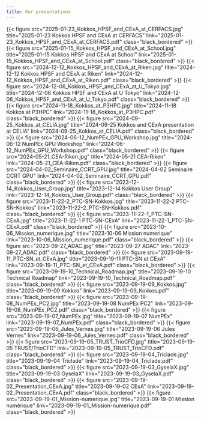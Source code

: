 ```yaml
---
title: Our presentations
---
```

<style>/*<--!*/
.black_bordered{
  border: .5rem solid black;
  width: 100%;
  max-width: 20rem;
}
/*-->*/</style>

{{< figure src="2025-01-23_Kokkos_HPSF_and_CExA_at_CERFACS.jpg" title="2025-01-23 Kokkos HPSF and CExA at CERFACS" link="2025-01-23_Kokkos_HPSF_and_CExA_at_CERFACS.pdf" class="black_bordered" >}}
{{< figure src="2025-01-15_Kokkos_HPSF_and_CExA_at_School.jpg" title="2025-01-15 Kokkos HPSF and CExA at School" link="2025-01-15_Kokkos_HPSF_and_CExA_at_School.pdf" class="black_bordered" >}}
{{< figure src="2024-12-12_Kokkos_HPSF_and_CExA_at_Riken.jpg" title="2024-12-12 Kokkos HPSF and CExA at Riken" link="2024-12-12_Kokkos_HPSF_and_CExA_at_Riken.pdf" class="black_bordered" >}}
{{< figure src="2024-12-06_Kokkos_HPSF_and_CExA_at_U_Tokyo.jpg" title="2024-12-06 Kokkos HPSF and CExA at U Tokyo" link="2024-12-06_Kokkos_HPSF_and_CExA_at_U_Tokyo.pdf" class="black_bordered" >}}
{{< figure src="2024-11-18_Kokkos_at_P3HPC.jpg" title="2024-11-18 Kokkos at P3HPC" link="2024-11-18_Kokkos_at_P3HPC.pdf" class="black_bordered" >}}
{{< figure src="2024-09-25_Kokkos_at_CELIA.jpg" title="2024-09-25 Kokkos and CExA presentation at CELIA" link="2024-09-25_Kokkos_at_CELIA.pdf" class="black_bordered" >}}
{{< figure src="2024-06-12_NumPEx_GPU_Workshop.jpg" title="2024-06-12 NumPEx GPU Workshop" link="2024-06-12_NumPEx_GPU_Workshop.pdf" class="black_bordered" >}}
{{< figure src="2024-05-21_CEA-Riken.jpg" title="2024-05-21 CEA-Riken" link="2024-05-21_CEA-Riken.pdf" class="black_bordered" >}}
{{< figure src="2024-04-02_Seminaire_CCRT_GPU.jpg" title="2024-04-02 Seminaire CCRT GPU" link="2024-04-02_Seminaire_CCRT_GPU.pdf" class="black_bordered" >}}
{{< figure src="2023-12-14_Kokkos_User_Group.jpg" title="2023-12-14 Kokkos User Group" link="2023-12-14_Kokkos_User_Group.pdf" class="black_bordered" >}}
{{< figure src="2023-11-22-2_PTC-SN-Kokkos.jpg" title="2023-11-22-2 PTC-SN-Kokkos" link="2023-11-22-2_PTC-SN-Kokkos.pdf" class="black_bordered" >}}
{{< figure src="2023-11-22-1_PTC-SN-CExA.jpg" title="2023-11-22-1 PTC-SN-CExA" link="2023-11-22-1_PTC-SN-CExA.pdf" class="black_bordered" >}}
{{< figure src="2023-10-06_Mission_numerique.jpg" title="2023-10-06 Mission numerique" link="2023-10-06_Mission_numerique.pdf" class="black_bordered" >}}
{{< figure src="2023-09-27_ADAC.jpg" title="2023-09-27 ADAC" link="2023-09-27_ADAC.pdf" class="black_bordered" >}}
{{< figure src="2023-09-19-11_PTC-SN_et_CExA.jpg" title="2023-09-19-11 PTC-SN et CExA" link="2023-09-19-11_PTC-SN_et_CExA.pdf" class="black_bordered" >}}
{{< figure src="2023-09-19-10_Technical_Roadmap.jpg" title="2023-09-19-10 Technical Roadmap" link="2023-09-19-10_Technical_Roadmap.pdf" class="black_bordered" >}}
{{< figure src="2023-09-19-09_Kokkos.jpg" title="2023-09-19-09 Kokkos" link="2023-09-19-09_Kokkos.pdf" class="black_bordered" >}}
{{< figure src="2023-09-19-08_NumPEx_PC2.jpg" title="2023-09-19-08 NumPEx PC2" link="2023-09-19-08_NumPEx_PC2.pdf" class="black_bordered" >}}
{{< figure src="2023-09-19-07_NumPEx.jpg" title="2023-09-19-07 NumPEx" link="2023-09-19-07_NumPEx.pdf" class="black_bordered" >}}
{{< figure src="2023-09-19-06_Jules_Vernes.jpg" title="2023-09-19-06 Jules Vernes" link="2023-09-19-06_Jules_Vernes.pdf" class="black_bordered" >}}
{{< figure src="2023-09-19-05_TRUST_TrioCFD.jpg" title="2023-09-19-05 TRUST/TrioCFD" link="2023-09-19-05_TRUST_TrioCFD.pdf" class="black_bordered" >}}
{{< figure src="2023-09-19-04_Triclade.jpg" title="2023-09-19-04 Triclade" link="2023-09-19-04_Triclade.pdf" class="black_bordered" >}}
{{< figure src="2023-09-19-03_GyselaX.jpg" title="2023-09-19-03 GyselaX" link="2023-09-19-03_GyselaX.pdf" class="black_bordered" >}}
{{< figure src="2023-09-19-02_Presentation_CExA.jpg" title="2023-09-19-02 CExA" link="2023-09-19-02_Presentation_CExA.pdf" class="black_bordered" >}}
{{< figure src="2023-09-19-01_Mission-numerique.jpg" title="2023-09-19-01 Mission numérique" link="2023-09-19-01_Mission-numerique.pdf" class="black_bordered" >}}
